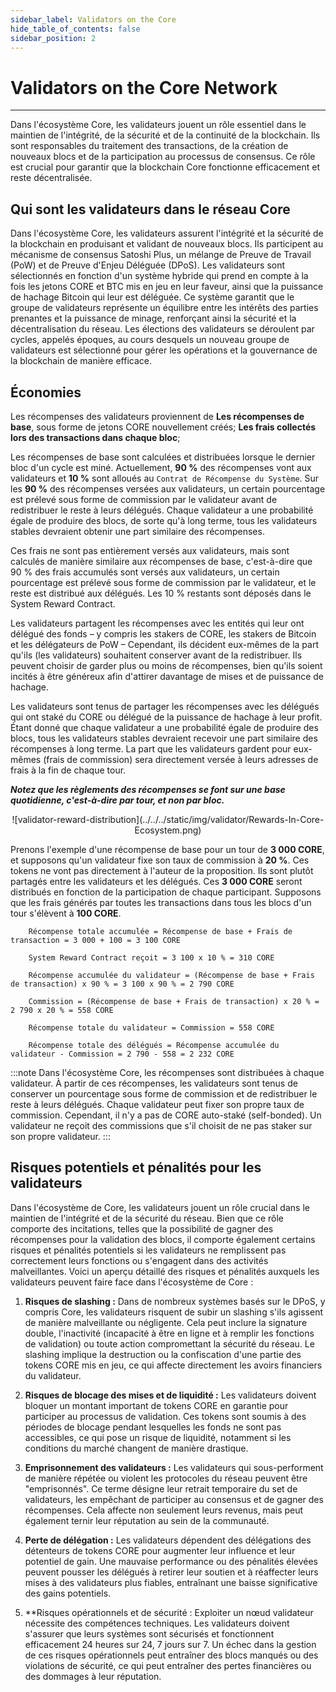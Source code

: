 ```yaml
---
sidebar_label: Validators on the Core
hide_table_of_contents: false
sidebar_position: 2
---
```


# Validators on the Core Network

---

Dans l'écosystème Core, les validateurs jouent un rôle essentiel dans le maintien de l'intégrité, de la sécurité et de la continuité de la blockchain. Ils sont responsables du traitement des transactions, de la création de nouveaux blocs et de la participation au processus de consensus. Ce rôle est crucial pour garantir que la blockchain Core fonctionne efficacement et reste décentralisée.

## Qui sont les validateurs dans le réseau Core

Dans l'écosystème Core, les validateurs assurent l'intégrité et la sécurité de la blockchain en produisant et validant de nouveaux blocs. Ils participent au mécanisme de consensus Satoshi Plus, un mélange de Preuve de Travail (PoW) et de Preuve d'Enjeu Déléguée (DPoS). Les validateurs sont sélectionnés en fonction d'un système hybride qui prend en compte à la fois les jetons CORE et BTC mis en jeu en leur faveur, ainsi que la puissance de hachage Bitcoin qui leur est déléguée. Ce système garantit que le groupe de validateurs représente un équilibre entre les intérêts des parties prenantes et la puissance de minage, renforçant ainsi la sécurité et la décentralisation du réseau. Les élections des validateurs se déroulent par cycles, appelés époques, au cours desquels un nouveau groupe de validateurs est sélectionné pour gérer les opérations et la gouvernance de la blockchain de manière efficace.

## Économies

Les récompenses des validateurs proviennent de **Les récompenses de base**, sous forme de jetons CORE nouvellement créés; **Les frais collectés lors des transactions dans chaque bloc**;

Les récompenses de base sont calculées et distribuées lorsque le dernier bloc d'un cycle est miné. Actuellement, **90 %** des récompenses vont aux validateurs et **10 %** sont alloués au `Contrat de Récompense du Système`. Sur les **90 %** des récompenses versées aux validateurs, un certain pourcentage est prélevé sous forme de commission par le validateur avant de redistribuer le reste à leurs délégués. Chaque validateur a une probabilité égale de produire des blocs, de sorte qu'à long terme, tous les validateurs stables devraient obtenir une part similaire des récompenses.

Ces frais ne sont pas entièrement versés aux validateurs, mais sont calculés de manière similaire aux récompenses de base, c'est-à-dire que 90 % des frais accumulés sont versés aux validateurs, un certain pourcentage est prélevé sous forme de commission par le validateur, et le reste est distribué aux délégués. Les 10 % restants sont déposés dans le System Reward Contract.

Les validateurs partagent les récompenses avec les entités qui leur ont délégué des fonds – y compris les stakers de CORE, les stakers de Bitcoin et les délégateurs de PoW – Cependant, ils décident eux-mêmes de la part qu'ils (les validateurs) souhaitent conserver avant de la redistribuer. Ils peuvent choisir de garder plus ou moins de récompenses, bien qu'ils soient incités à être généreux afin d'attirer davantage de mises et de puissance de hachage.

Les validateurs sont tenus de partager les récompenses avec les délégués qui ont staké du CORE ou délégué de la puissance de hachage à leur profit. Étant donné que chaque validateur a une probabilité égale de produire des blocs, tous les validateurs stables devraient recevoir une part similaire des récompenses à long terme. La part que les validateurs gardent pour eux-mêmes (frais de commission) sera directement versée à leurs adresses de frais à la fin de chaque tour.

**_Notez que les règlements des récompenses se font sur une base quotidienne, c'est-à-dire par tour, et non par bloc._**

<p align="center">
![validator-reward-distribution](../../../static/img/validator/Rewards-In-Core-Ecosystem.png) 
</p>

Prenons l'exemple d'une récompense de base pour un tour de **3 000 CORE**, et supposons qu'un validateur fixe son taux de commission à **20 %**. Ces tokens ne vont pas directement à l'auteur de la proposition. Ils sont plutôt partagés entre les validateurs et les délégués. Ces **3 000 CORE** seront distribués en fonction de la participation de chaque participant. Supposons que les frais générés par toutes les transactions dans tous les blocs d'un tour s'élèvent à **100 CORE**.

```maths
    Récompense totale accumulée = Récompense de base + Frais de transaction = 3 000 + 100 = 3 100 CORE

    System Reward Contract reçoit = 3 100 x 10 % = 310 CORE  

    Récompense accumulée du validateur = (Récompense de base + Frais de transaction) x 90 % = 3 100 x 90 % = 2 790 CORE

    Commission = (Récompense de base + Frais de transaction) x 20 % = 2 790 x 20 % = 558 CORE

    Récompense totale du validateur = Commission = 558 CORE

    Récompense totale des délégués = Récompense accumulée du validateur - Commission = 2 790 - 558 = 2 232 CORE
```

:::note
Dans l'écosystème Core, les récompenses sont distribuées à chaque validateur. À partir de ces récompenses, les validateurs sont tenus de conserver un pourcentage sous forme de commission et de redistribuer le reste à leurs délégués. Chaque validateur peut fixer son propre taux de commission. Cependant, il n'y a pas de CORE auto-staké (self-bonded). Un validateur ne reçoit des commissions que s'il choisit de ne pas staker sur son propre validateur.
:::

## Risques potentiels et pénalités pour les validateurs

Dans l'écosystème de Core, les validateurs jouent un rôle crucial dans le maintien de l'intégrité et de la sécurité du réseau. Bien que ce rôle comporte des incitations, telles que la possibilité de gagner des récompenses pour la validation des blocs, il comporte également certains risques et pénalités potentiels si les validateurs ne remplissent pas correctement leurs fonctions ou s'engagent dans des activités malveillantes. Voici un aperçu détaillé des risques et pénalités auxquels les validateurs peuvent faire face dans l'écosystème de Core :

1. **Risques de slashing :** Dans de nombreux systèmes basés sur le DPoS, y compris Core, les validateurs risquent de subir un slashing s'ils agissent de manière malveillante ou négligente. Cela peut inclure la signature double, l'inactivité (incapacité à être en ligne et à remplir les fonctions de validation) ou toute action compromettant la sécurité du réseau. Le slashing implique la destruction ou la confiscation d'une partie des tokens CORE mis en jeu, ce qui affecte directement les avoirs financiers du validateur.

2. **Risques de blocage des mises et de liquidité :** Les validateurs doivent bloquer un montant important de tokens CORE en garantie pour participer au processus de validation. Ces tokens sont soumis à des périodes de blocage pendant lesquelles les fonds ne sont pas accessibles, ce qui pose un risque de liquidité, notamment si les conditions du marché changent de manière drastique.

3. **Emprisonnement des validateurs :** Les validateurs qui sous-performent de manière répétée ou violent les protocoles du réseau peuvent être "emprisonnés". Ce terme désigne leur retrait temporaire du set de validateurs, les empêchant de participer au consensus et de gagner des récompenses. Cela affecte non seulement leurs revenus, mais peut également ternir leur réputation au sein de la communauté.

4. **Perte de délégation :** Les validateurs dépendent des délégations des détenteurs de tokens CORE pour augmenter leur influence et leur potentiel de gain. Une mauvaise performance ou des pénalités élevées peuvent pousser les délégués à retirer leur soutien et à réaffecter leurs mises à des validateurs plus fiables, entraînant une baisse significative des gains potentiels.

5. \*\*Risques opérationnels et de sécurité : Exploiter un nœud validateur nécessite des compétences techniques. Les validateurs doivent s'assurer que leurs systèmes sont sécurisés et fonctionnent efficacement 24 heures sur 24, 7 jours sur 7. Un échec dans la gestion de ces risques opérationnels peut entraîner des blocs manqués ou des violations de sécurité, ce qui peut entraîner des pertes financières ou des dommages à leur réputation.
